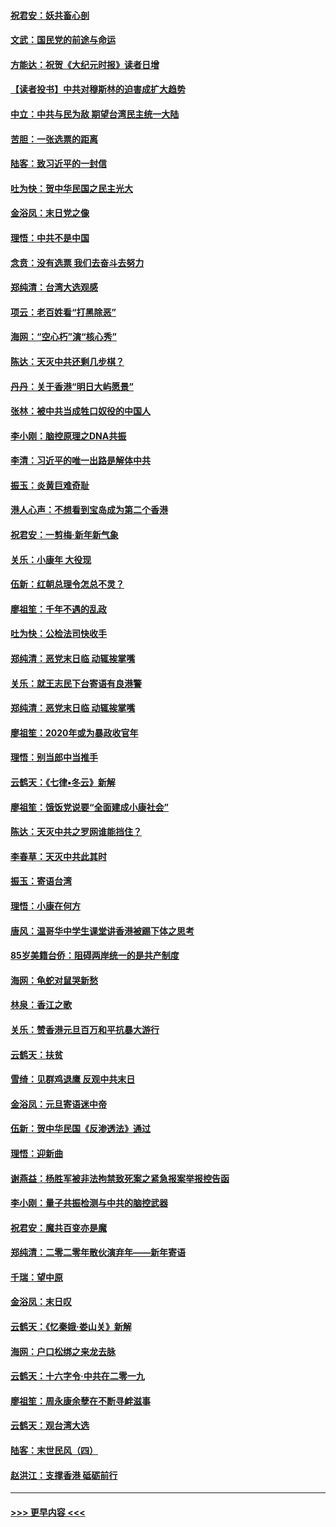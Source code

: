 #### [祝君安：妖共畜心剖](../pages/nsc993/n11794273.md?t=01151631) 
#### [文武：国民党的前途与命运](../pages/nsc993/n11794198.md?t=01151631) 
#### [方能达：祝贺《大纪元时报》读者日增](../pages/nsc993/n11793807.md?t=01151631) 
#### [【读者投书】中共对穆斯林的迫害成扩大趋势](../pages/nsc993/n11791371.md?t=01151631) 
#### [中立：中共与民为敌 期望台湾民主统一大陆](../pages/nsc993/n11790392.md?t=01151631) 
#### [苦胆：一张选票的距离](../pages/nsc993/n11788914.md?t=01151631) 
#### [陆客：致习近平的一封信](../pages/nsc993/n11788867.md?t=01151631) 
#### [吐为快：贺中华民国之民主光大](../pages/nsc993/n11788618.md?t=01151631) 
#### [金浴凤：末日党之像](../pages/nsc993/n11787475.md?t=01151631) 
#### [理悟：中共不是中国](../pages/nsc993/n11787463.md?t=01151631) 
#### [念贲：没有选票  我们去奋斗去努力](../pages/nsc993/n11787398.md?t=01151631) 
#### [郑纯清：台湾大选观感](../pages/nsc993/n11786210.md?t=01151631) 
#### [项云：老百姓看“打黑除恶”](../pages/nsc993/n11785398.md?t=01151631) 
#### [海网：“空心朽”演“核心秀”](../pages/nsc993/n11783874.md?t=01151631) 
#### [陈达：天灭中共还剩几步棋？](../pages/nsc993/n11783719.md?t=01151631) 
#### [丹丹：关于香港“明日大屿愿景”](../pages/nsc993/n11783273.md?t=01151631) 
#### [张林：被中共当成牲口奴役的中国人](../pages/nsc993/n11782397.md?t=01151631) 
#### [李小刚：脑控原理之DNA共振](../pages/nsc993/n11780962.md?t=01151631) 
#### [李清：习近平的唯一出路是解体中共](../pages/nsc993/n11780866.md?t=01151631) 
#### [振玉：炎黄巨难奇耻](../pages/nsc993/n11779632.md?t=01151631) 
#### [港人心声：不想看到宝岛成为第二个香港](../pages/nsc993/n11778817.md?t=01151631) 
#### [祝君安：一剪梅‧新年新气象](../pages/nsc993/n11776340.md?t=01151631) 
#### [关乐：小康年 大役现](../pages/nsc993/n11774213.md?t=01151631) 
#### [伍新：红朝总理令怎总不灵？](../pages/nsc993/n11770813.md?t=01151631) 
#### [廖祖笙：千年不遇的乱政](../pages/nsc993/n11770373.md?t=01151631) 
#### [吐为快：公检法司快收手](../pages/nsc993/n11770359.md?t=01151631) 
#### [郑纯清：恶党末日临 动辄挨掌嘴](../pages/nsc993/n11769912.md?t=01151631) 
#### [关乐：就王志民下台寄语有良港警](../pages/nsc993/n11769903.md?t=01151631) 
#### [郑纯清：恶党末日临 动辄挨掌嘴](../pages/nsc993/n11769356.md?t=01151631) 
#### [廖祖笙：2020年或为暴政收官年](../pages/nsc993/n11768216.md?t=01151631) 
#### [理悟：别当郎中当推手](../pages/nsc993/n11768243.md?t=01151631) 
#### [云鹤天：《七律▪冬云》新解](../pages/nsc993/n11768204.md?t=01151631) 
#### [廖祖笙：饿饭党说要“全面建成小康社会”](../pages/nsc993/n11767482.md?t=01151631) 
#### [陈达：天灭中共之罗网谁能挡住？](../pages/nsc993/n11767465.md?t=01151631) 
#### [李春草：天灭中共此其时](../pages/nsc993/n11767452.md?t=01151631) 
#### [振玉：寄语台湾](../pages/nsc993/n11767432.md?t=01151631) 
#### [理悟：小康在何方](../pages/nsc993/n11767394.md?t=01151631) 
#### [唐风：温哥华中学生课堂讲香港被踢下体之思考](../pages/nsc993/n11766848.md?t=01151631) 
#### [85岁美籍台侨：阻碍两岸统一的是共产制度](../pages/nsc993/n11765043.md?t=01151631) 
#### [海网：龟蛇对鼠哭新愁](../pages/nsc993/n11764895.md?t=01151631) 
#### [林泉：香江之歌](../pages/nsc993/n11764415.md?t=01151631) 
#### [关乐：赞香港元旦百万和平抗暴大游行](../pages/nsc993/n11764382.md?t=01151631) 
#### [云鹤天：扶贫](../pages/nsc993/n11764245.md?t=01151631) 
#### [雪绮：见群鸡退鹰  反观中共末日](../pages/nsc993/n11762112.md?t=01151631) 
#### [金浴凤：元旦寄语迷中帝](../pages/nsc993/n11761788.md?t=01151631) 
#### [伍新：贺中华民国《反渗透法》通过](../pages/nsc993/n11761994.md?t=01151631) 
#### [理悟：迎新曲](../pages/nsc993/n11761152.md?t=01151631) 
#### [谢燕益：杨胜军被非法拘禁致死案之紧急报案举报控告函](../pages/nsc993/n11756134.md?t=01151631) 
#### [李小刚：量子共振检测与中共的脑控武器](../pages/nsc993/n11754518.md?t=01151631) 
#### [祝君安：魔共百变亦是魔](../pages/nsc993/n11754469.md?t=01151631) 
#### [郑纯清：二零二零年散伙演弃年——新年寄语](../pages/nsc993/n11754195.md?t=01151631) 
#### [千瑞：望中原](../pages/nsc993/n11754159.md?t=01151631) 
#### [金浴凤：末日叹](../pages/nsc993/n11752359.md?t=01151631) 
#### [云鹤天：《忆秦娥‧娄山关》新解](../pages/nsc993/n11752348.md?t=01151631) 
#### [海网：户口松绑之来龙去脉](../pages/nsc993/n11752328.md?t=01151631) 
#### [云鹤天：十六字令‧中共在二零一九](../pages/nsc993/n11752305.md?t=01151631) 
#### [廖祖笙：周永康余孽在不断寻衅滋事](../pages/nsc993/n11751013.md?t=01151631) 
#### [云鹤天：观台湾大选](../pages/nsc993/n11751007.md?t=01151631) 
#### [陆客：末世民风（四）](../pages/nsc993/n11749203.md?t=01151631) 
#### [赵洪江：支撑香港 砥砺前行](../pages/nsc993/n11748482.md?t=01151631) 

----
#### [ >>> 更早内容 <<< ](../indexes/nsc993-earlier.md)
